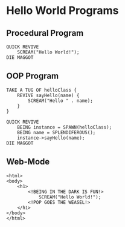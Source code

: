 # Hello World Programs

## Procedural Program
```
QUICK REVIVE
    SCREAM("Hello World!");
DIE MAGGOT
```

## OOP Program
```
TAKE A TUG OF helloClass {
    REVIVE sayHello(name) {
        SCREAM("Hello " . name);
    }
}

QUICK REVIVE
    BEING instance = SPAWN(helloClass);
    BEING name = SPLENDIFEROUS();
    instance->sayHello(name);
DIE MAGGOT
```

## Web-Mode
```
<html>
<body>
    <h1>
        <!BEING IN THE DARK IS FUN!>
            SCREAM("Hello World!");
        <!POP GOES THE WEASEL!>
    </h1>
</body>
</html>
```
